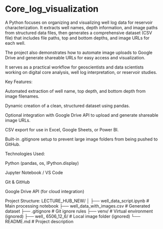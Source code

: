 # Core_log_visualization
A Python focuses on organizing and visualizing well log data for reservoir characterization.
It extracts well names, depth information, and image paths from structured data files, then generates a comprehensive dataset (CSV file) that includes file paths, top and bottom depths, and image URLs for each well.

The project also demonstrates how to automate image uploads to Google Drive and generate shareable URLs for easy access and visualization.

It serves as a practical workflow for geoscientists and data scientists working on digital core analysis, well log interpretation, or reservoir studies.

Key Features:

Automated extraction of well name, top depth, and bottom depth from image filenames.

Dynamic creation of a clean, structured dataset using pandas.

Optional integration with Google Drive API to upload and generate shareable image URLs.

CSV export for use in Excel, Google Sheets, or Power BI.

Built-in .gitignore setup to prevent large image folders from being pushed to GitHub.

Technologies Used:

Python (pandas, os, IPython.display)

Jupyter Notebook / VS Code

Git & GitHub

Google Drive API (for cloud integration)

Project Structure:
LECTURE_HUB_NEW/
│
├── well_data_script.ipynb          # Main processing notebook
├── well_data_with_images.csv       # Generated dataset
├── .gitignore                      # Git ignore rules
├── venv/                           # Virtual environment (ignored)
├── well_ 6506_12_6/                # Local image folder (ignored)
└── README.md                       # Project description
